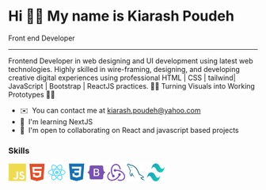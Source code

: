 Hi 🙋‍♂️ My name is Kiarash Poudeh
======

Front end Developer

---

Frontend Developer  in web designing and UI development using latest web technologies. Highly skilled in wire-framing, designing, and developing creative digital experiences using professional HTML | CSS | tailwind| JavaScript | Bootstrap | ReactJS practices. 👨‍💻 Turning Visuals into Working Prototypes 👨‍💻

- ✉️  You can contact me at [kiarash.poudeh@yahoo.com](kiarash.poudeh@yahoo.com)
- 🧠  I'm learning NextJS
- 🤝  I'm open to collaborating on React and javascript based projects

### Skills

<p align="left">
    <a href="https://developer.mozilla.org/en-US/docs/Web/JavaScript" target="_blank" rel="noreferrer"><img src="https://raw.githubusercontent.com/sabzlearn-ir/sabzlearn-ir/4d2a781931f79c747a132c28eae4ebfbb8eaa7d7/javascript-colored.svg" width="36" height="36" alt="Javascript" /></a>
    <a href="https://developer.mozilla.org/en-US/docs/Glossary/HTML5" target="_blank" rel="noreferrer"><img src="https://raw.githubusercontent.com/sabzlearn-ir/sabzlearn-ir/4d2a781931f79c747a132c28eae4ebfbb8eaa7d7/html5-colored.svg" width="36" height="36" alt="HTML5" /></a>
    <a href="https://reactjs.org/" target="_blank" rel="noreferrer"><img src="https://raw.githubusercontent.com/sabzlearn-ir/sabzlearn-ir/4d2a781931f79c747a132c28eae4ebfbb8eaa7d7/react-colored.svg" width="36" height="36" alt="React" /></a>
    <a href="https://www.w3.org/TR/CSS/#css" target="_blank" rel="noreferrer"><img src="https://raw.githubusercontent.com/sabzlearn-ir/sabzlearn-ir/4d2a781931f79c747a132c28eae4ebfbb8eaa7d7/css3-colored.svg" width="36" height="36" alt="CSS3" /></a>
    <a href="https://getbootstrap.com/" target="_blank" rel="noreferrer"><img src="https://raw.githubusercontent.com/sabzlearn-ir/sabzlearn-ir/4d2a781931f79c747a132c28eae4ebfbb8eaa7d7/bootstrap-colored.svg" width="36" height="36" alt="Bootstrap" /></a>
    <a href="https://redux.js.org/" target="_blank" rel="noreferrer"><img src="https://raw.githubusercontent.com/sabzlearn-ir/sabzlearn-ir/4d2a781931f79c747a132c28eae4ebfbb8eaa7d7/redux-colored.svg" width="36" height="36" alt="Redux" /></a>
    <a href="https://www.mysql.com/" target="_blank" rel="noreferrer"><img src="https://raw.githubusercontent.com/sabzlearn-ir/sabzlearn-ir/4d2a781931f79c747a132c28eae4ebfbb8eaa7d7/mysql-colored.svg" width="36" height="36" alt="MySQL" /></a>
    <a href="https://www.mysql.com/" target="_blank" rel="noreferrer"><img src="https://raw.githubusercontent.com/poudeh/poudeh/9ee4117f1ab8da05a4f1d2a8dcb23195c6a3647a/tailwind-css.svg" width="36" height="36" alt="MySQL" /></a>
</p>

